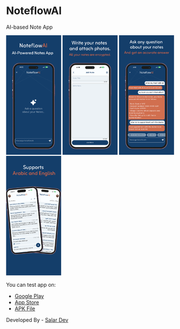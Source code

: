 # NoteflowAI

 AI-based Note App

<div>
  <img src="assets/screen_shots/ios_1.png" alt="screen_shots1" width="150"/>
  <img src="assets/screen_shots/ios_2.png" alt="screen_shots2" width="150"/>
  <img src="assets/screen_shots/ios_3.png" alt="screen_shots3" width="150"/>
  <img src="assets/screen_shots/ios_4.png" alt="Iscreen_shots3" width="150"/>
</div>

You can test app on:

- [Google Play](https://play.google.com/store/apps/details?id=com.salardev.noteflowai)
- [App Store](https://apps.apple.com/us/app/noteflowai/id6737428140)
- [APK File](https://kfjxqhdtmpmpfqwhoikj.supabase.co/storage/v1/object/sign/app/NoteFlowAI.apk?token=eyJhbGciOiJIUzI1NiIsInR5cCI6IkpXVCJ9.eyJ1cmwiOiJhcHAvTm90ZUZsb3dBSS5hcGsiLCJpYXQiOjE3MzA0NzY3NTQsImV4cCI6MTgyNTA4NDc1NH0.ECbJ6wBmxUlcg_oEv_v_drF1v0tMEdU6ZkbxIZVXLuQ&t=2024-11-01T15%3A59%3A14.733Z)

Developed By - [Salar Dev](https://www.instagram.com/salar_dev)

